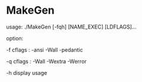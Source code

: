 # MakeGen

usage: ./MakeGen [-fqh] [NAME_EXEC] [LDFLAGS]...

option:

   -f       cflags : -ansi -Wall -pedantic

   -q       cflags : -Wall -Wextra -Werror

   -h		    display usage
